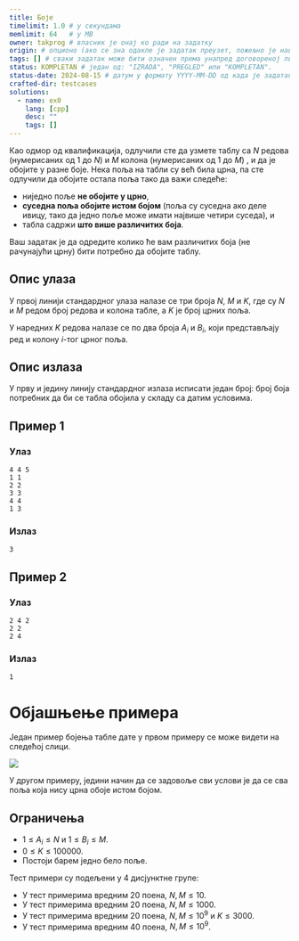 ```yaml
---
title: Боје
timelimit: 1.0 # у секундама
memlimit: 64   # y MB
owner: takprog # власник је онај ко ради на задатку
origin: # опционо (ако се зна одакле је задатак преузет, пожељно је навести извор)
tags: [] # сваки задатак може бити означен према унапред договореној листи ознака
status: KOMPLETAN # један од: "IZRADA", "PREGLED" или "KOMPLETAN".
status-date: 2024-08-15 # датум у формату YYYY-MM-DD од када је задатак у наведеном статусу
crafted-dir: testcases
solutions:
  - name: ex0
    lang: [cpp]
    desc: ""
    tags: []
---
```


Као одмор од квалификација, одлучили сте да узмете таблу са $N$ редова (нумерисаних од 1 до $N$) и $M$ колона (нумерисаних од 1 до $M$) , и да је обојите у разне боје. Нека поља на табли су већ била црна, па сте одлучили да обојите остала поља тако да важи следеће:

- ниједно поље **не обојите у црно**,
- **суседна поља обојите истом бојом** (поља су суседна ако деле ивицу, тако да једно поље може имати највише четири суседа), и
- табла садржи **што више различитих боја**.

Ваш задатак је да одредите колико ће вам различитих боја (не рачунајући црну) бити потребно да обојите таблу.

## Опис улаза

У првој линији стандардног улаза налазе се три броја $N$, $M$ и $K$, где су $N$ и $M$ редом број редова и колона табле, а $K$ је број црних поља.

У наредних $K$ редова налазе се по два броја $A_i$ и $B_i$, који представљају ред и колону $i$-тог црног поља.

## Опис излаза

У прву и једину линију стандардног излаза исписати један број: број боја потребних да би се табла обојила у складу са датим условима.

## Пример 1

### Улаз

```
4 4 5
1 1
2 2
3 3
4 4
1 3
```

### Излаз

```
3
```

## Пример 2

### Улаз

```
2 4 2
2 2
2 4
```

### Излаз

```
1
```

# Објашњење примера

Један пример бојења табле дате у првом примеру се може видети на следећој слици.

![](https://petljamediastorage.blob.core.windows.net/root/Media/Default/Takmicenja/Kvalifikacije/boje.png)



У другом примеру, једини начин да се задовоље сви услови је да се сва поља која нису црна обоје истом бојом.

## Ограничења

- $1 \leq A_i \leq N$ и $1 \leq B_i \leq M$.
- $0 \leq K \leq 100000$.
- Постоји барем једно бело поље.

Тест примери су подељени у 4 дисјунктне групе:

- У тест примерима вредним 20 поена, $N, M \leq 10$.
- У тест примерима вредним 20 поена, $N, M \leq 1000$.
- У тест примерима вредним 20 поена, $N, M \leq 10^9$ и $K \leq 3000$.
- У тест примерима вредним 40 поена, $N, M \leq 10^9$.
